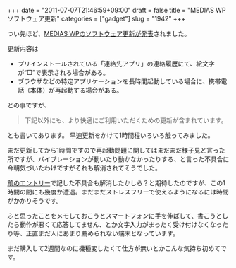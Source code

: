 +++
date = "2011-07-07T21:46:59+09:00"
draft = false
title = "MEDIAS WP ソフトウェア更新"
categories = ["gadget"]
slug = "1942"
+++

つい先ほど、<a href="http://www.nttdocomo.co.jp/support/utilization/software_update/list/n06c/">MEDIAS WPのソフトウェア更新が発表</a>されました。

更新内容は

<ul>
	<li>プリインストールされている「連絡先アプリ」の連絡履歴にて、絵文字が“□”で表示される場合がある。</li>
	<li>ブラウザなどの特定アプリケーションを長時間起動している場合に、携帯電話（本体）が再起動する場合がある。</li>
</ul>

との事ですが、


<blockquote>
下記以外にも、より快適にご利用いただくための更新が含まれています。</blockquote>

とも書いてあります。
早速更新をかけて1時間程いろいろ触ってみました。

まだ更新してから1時間ですので再起動問題に関してはまだまだ様子見と言った所ですが、バイブレーションが動いたり動かなかったりする、と言った不具合に今朝気づいたわけですがそれも解消されてそうでした。

<a href="http://keruru.net/2011/07/03/medias-wp%E3%81%A1%E3%82%87%E3%81%A3%E3%81%A8%E3%83%88%E3%83%A9%E3%83%96%E3%83%AB%E5%A4%9A%E3%81%84%E3%81%AA/">前のエントリー</a>で記した不具合も解消したかしら？と期待したのですが、この1時間の間にも幾度か遭遇。まだまだストレスフリーで使えるようになるには時間がかかりそうです。

ふと思ったことをメモしておこうとスマートフォンに手を伸ばして、書こうとしたら動作が悪くて応答してません、とか文字入力がまったく受け付けなくなったり等、正直まだ人にあまり薦められない端末となっています。

まだ購入して2週間なのに機種変したくて仕方が無いとかこんな気持ち初めてです。
